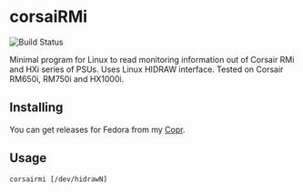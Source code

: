 corsaiRMi
=========
![Build Status](https://copr.fedorainfracloud.org/coprs/kylegospo/corsairmi/package/corsairmi/status_image/last_build.png?)

Minimal program for Linux to read monitoring information out of Corsair RMi and HXi series of PSUs. Uses Linux HIDRAW interface.
Tested on Corsair RM650i, RM750i and HX1000i.

Installing
---------
You can get releases for Fedora from my [Copr](https://copr.fedorainfracloud.org/coprs/kylegospo/corsairmi/).

Usage
-----
`corsairmi [/dev/hidrawN]`
